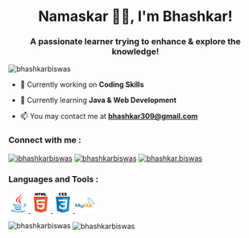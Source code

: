 <h1 align="center">Namaskar 🙏🏻, I'm Bhashkar!</h1>
<h3 align="center">A passionate learner trying to enhance & explore the knowledge!</h3>

<p align="left"> <img src="https://komarev.com/ghpvc/?username=bhashkarbiswas&label=Profile%20views&color=0e75b6&style=flat" alt="bhashkarbiswas" /> </p>

- 🔭 Currently working on **Coding Skills**

- 🌱 Currently learning **Java & Web Development**

- 📫 You may contact me at **bhashkar309@gmail.com**

<h3 align="left">Connect with me :</h3>
<p align="left">
<a href="https://twitter.com/ibhashkarbiswas" target="blank"><img align="center" src="https://raw.githubusercontent.com/rahuldkjain/github-profile-readme-generator/master/src/images/icons/Social/twitter.svg" alt="ibhashkarbiswas" height="30" width="40" /></a>
<a href="https://linkedin.com/in/bhashkarbiswas" target="blank"><img align="center" src="https://raw.githubusercontent.com/rahuldkjain/github-profile-readme-generator/master/src/images/icons/Social/linked-in-alt.svg" alt="bhashkarbiswas" height="30" width="40" /></a>
<a href="https://instagram.com/bhashkar.biswas" target="blank"><img align="center" src="https://raw.githubusercontent.com/rahuldkjain/github-profile-readme-generator/master/src/images/icons/Social/instagram.svg" alt="bhashkar.biswas" height="30" width="40" /></a>
</p>

<h3 align="left">Languages and Tools :</h3>
<p align="left"> <a href="https://www.java.com" target="_blank" rel="noreferrer"> <img src="https://raw.githubusercontent.com/devicons/devicon/master/icons/java/java-original.svg" alt="java" width="40" height="40"/> </a> <a href="https://www.w3.org/html/" target="_blank" rel="noreferrer"> <img src="https://raw.githubusercontent.com/devicons/devicon/master/icons/html5/html5-original-wordmark.svg" alt="html5" width="40" height="40"/> </a> <a href="https://www.w3schools.com/css/" target="_blank" rel="noreferrer"> <img src="https://raw.githubusercontent.com/devicons/devicon/master/icons/css3/css3-original-wordmark.svg" alt="css3" width="40" height="40"/> </a> <a href="https://www.mysql.com/" target="_blank" rel="noreferrer"> <img src="https://raw.githubusercontent.com/devicons/devicon/master/icons/mysql/mysql-original-wordmark.svg" alt="mysql" width="40" height="40"/> </a> </p>

<p><img align="left" src="https://github-readme-stats.vercel.app/api/top-langs?username=bhashkarbiswas&show_icons=true&locale=en&layout=compact" alt="bhashkarbiswas" /></p>

<p>&nbsp;<img align="center" src="https://github-readme-stats.vercel.app/api?username=bhashkarbiswas&show_icons=true&locale=en" alt="bhashkarbiswas" /></p>

